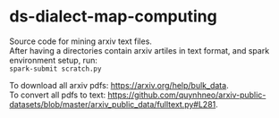 # ds-dialect-map-computing

Source code for mining arxiv text files.  
After having a directories contain arxiv artiles in text format, and spark environment setup, run:  
`spark-submit scratch.py`

To download all arxiv pdfs: https://arxiv.org/help/bulk_data.  
To convert all pdfs to text: https://github.com/quynhneo/arxiv-public-datasets/blob/master/arxiv_public_data/fulltext.py#L281. 
